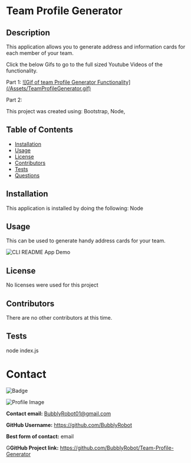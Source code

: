   
  # Team Profile Generator
  
## Description
 This application allows you to generate address and information cards for each member of your team. 
 
 Click the below Gifs to go to the full sized Youtube Videos of the functionality. 
 
 Part 1:
 [![Gif of team Profile Generator Functionality] (/Assets/TeamProfileGenerator.gif)](https://youtu.be/HzjzLp7mT80/link "Link to full sized video")

Part 2:


This project was created using:  Bootstrap, Node, 
  
  ## Table of Contents
  - [Installation](#installation)
  - [Usage](#usage)
  - [License](#license)
  - [Contributors](#contributors)
  - [Tests](#tests)
  - [Questions](#Questions)
  ## Installation
  This application is installed by doing the following: Node
  ## Usage
  This can be used to generate handy address cards for your team.
  
![CLI README App Demo](Assets/utils/CLI-App_Demo.gif)
  ## License
  No licenses were used for this project
  ## Contributors
  There are no other contributors at this time.
  ## Tests
  node index.js
  # Contact
  
![Badge](https://img.shields.io/badge/Github-BubblyRobot-green) 
  
![Profile Image](https://github.com/BubblyRobot.png?size=200)
  
**Contact email:** BubblyRobot01@gmail.com
  
**GitHub Username:**  https://github.com/BubblyRobot
  
**Best form of contact:** email
  
G**GitHub Project link:** https://github.com/BubblyRobot/Team-Profile-Generator
  
  